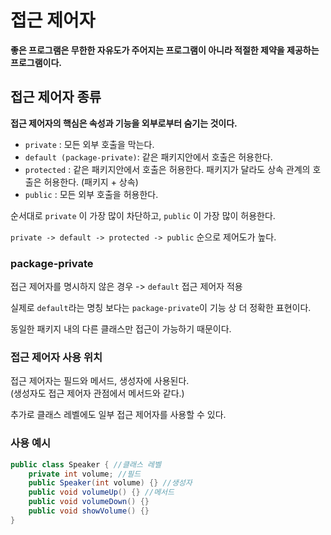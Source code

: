 # 접근 제어자

**좋은 프로그램은 무한한 자유도가 주어지는 프로그램이 아니라 적절한 제약을 제공하는 프로그램이다.**

## 접근 제어자 종류
**접근 제어자의 핵심은 속성과 기능을 외부로부터 숨기는 것이다.**

- `private` : 모든 외부 호출을 막는다.
- `default (package-private)`: 같은 패키지안에서 호출은 허용한다.
- `protected` : 같은 패키지안에서 호출은 허용한다. 패키지가 달라도 상속 관계의 호출은 허용한다. (패키지 + 상속)
- `public` : 모든 외부 호출을 허용한다.

순서대로 `private` 이 가장 많이 차단하고, `public` 이 가장 많이 허용한다. 

`private -> default -> protected -> public` 순으로 제어도가 높다.

### package-private
접근 제어자를 명시하지 않은 경우 -> `default` 접근 제어자 적용

실제로 `default`라는 명칭 보다는 `package-private`이 기능 상 더 정확한 표현이다.

동일한 패키지 내의 다른 클래스만 접근이 가능하기 때문이다.

### 접근 제어자 사용 위치
접근 제어자는 필드와 메서드, 생성자에 사용된다.  
(생성자도 접근 제어자 관점에서 메서드와 같다.)

추가로 클래스 레벨에도 일부 접근 제어자를 사용할 수 있다.

### 사용 예시

```java
public class Speaker { //클래스 레벨 
    private int volume; //필드
    public Speaker(int volume) {} //생성자
    public void volumeUp() {} //메서드 
    public void volumeDown() {} 
    public void showVolume() {}
}
```

